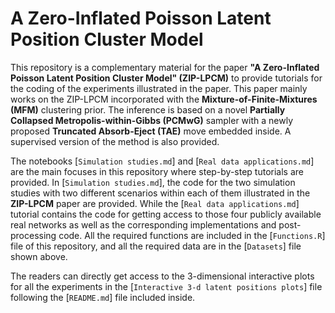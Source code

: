 # A Zero-Inflated Poisson Latent Position Cluster Model

This repository is a complementary material for the paper **"A Zero-Inflated Poisson Latent Position Cluster Model" (ZIP-LPCM)** to provide tutorials for the coding of the experiments illustrated in the paper.
This paper mainly works on the ZIP-LPCM incorporated with the **Mixture-of-Finite-Mixtures (MFM)** clustering prior.
The inference is based on a novel **Partially Collapsed Metropolis-within-Gibbs (PCMwG)** sampler with a newly proposed **Truncated Absorb-Eject (TAE)** move embedded inside.
A supervised version of the method is also provided.

The notebooks [`Simulation studies.md`] and [`Real data applications.md`] are the main focuses in this repository where step-by-step tutorials are provided.
In [`Simulation studies.md`], the code for the two simulation studies with two different scenarios within each of them illustrated in the **ZIP-LPCM** paper are provided.
While the [`Real data applications.md`] tutorial contains the code for getting access to those four publicly available real networks as well as the corresponding implementations and post-processing code.
All the required functions are included in the [`Functions.R`] file of this repository, and all the required data are in the [`Datasets`] file shown above.

The readers can directly get access to the 3-dimensional interactive plots for all the experiments in the [`Interactive 3-d latent positions plots`] file following the [`README.md`] file included inside.
